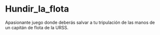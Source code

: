 # Hundir_la_flota
Apasionante juego donde deberás salvar a tu tripulación de las manos de un capitán de flota de la URSS.
